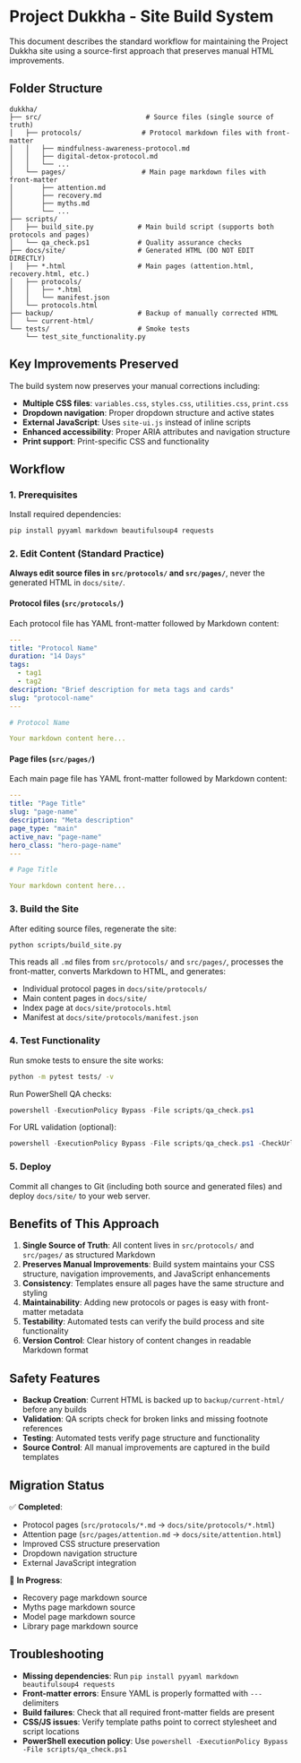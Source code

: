 # Project Dukkha - Site Build System

This document describes the standard workflow for maintaining the Project Dukkha site using a source-first approach that preserves manual HTML improvements.

## Folder Structure

```
dukkha/
├── src/                          # Source files (single source of truth)
│   ├── protocols/               # Protocol markdown files with front-matter
│   │   ├── mindfulness-awareness-protocol.md
│   │   ├── digital-detox-protocol.md
│   │   └── ...
│   └── pages/                   # Main page markdown files with front-matter
│       ├── attention.md
│       ├── recovery.md
│       ├── myths.md
│       └── ...
├── scripts/
│   ├── build_site.py           # Main build script (supports both protocols and pages)
│   └── qa_check.ps1            # Quality assurance checks
├── docs/site/                  # Generated HTML (DO NOT EDIT DIRECTLY)
│   ├── *.html                  # Main pages (attention.html, recovery.html, etc.)
│   ├── protocols/
│   │   ├── *.html
│   │   └── manifest.json
│   └── protocols.html
├── backup/                     # Backup of manually corrected HTML
│   └── current-html/
└── tests/                      # Smoke tests
    └── test_site_functionality.py
```

## Key Improvements Preserved

The build system now preserves your manual corrections including:
- **Multiple CSS files**: `variables.css`, `styles.css`, `utilities.css`, `print.css`
- **Dropdown navigation**: Proper dropdown structure and active states
- **External JavaScript**: Uses `site-ui.js` instead of inline scripts
- **Enhanced accessibility**: Proper ARIA attributes and navigation structure
- **Print support**: Print-specific CSS and functionality

## Workflow

### 1. Prerequisites

Install required dependencies:

```bash
pip install pyyaml markdown beautifulsoup4 requests
```

### 2. Edit Content (Standard Practice)

**Always edit source files in `src/protocols/` and `src/pages/`**, never the generated HTML in `docs/site/`.

#### Protocol files (`src/protocols/`)
Each protocol file has YAML front-matter followed by Markdown content:

```yaml
---
title: "Protocol Name"
duration: "14 Days"
tags:
  - tag1
  - tag2
description: "Brief description for meta tags and cards"
slug: "protocol-name"
---

# Protocol Name

Your markdown content here...
```

#### Page files (`src/pages/`)
Each main page file has YAML front-matter followed by Markdown content:

```yaml
---
title: "Page Title"
slug: "page-name"
description: "Meta description"
page_type: "main"
active_nav: "page-name"
hero_class: "hero-page-name"
---

# Page Title

Your markdown content here...
```

### 3. Build the Site

After editing source files, regenerate the site:

```bash
python scripts/build_site.py
```

This reads all `.md` files from `src/protocols/` and `src/pages/`, processes the front-matter, converts Markdown to HTML, and generates:
- Individual protocol pages in `docs/site/protocols/`
- Main content pages in `docs/site/`
- Index page at `docs/site/protocols.html`
- Manifest at `docs/site/protocols/manifest.json`

### 4. Test Functionality

Run smoke tests to ensure the site works:

```bash
python -m pytest tests/ -v
```

Run PowerShell QA checks:

```powershell
powershell -ExecutionPolicy Bypass -File scripts/qa_check.ps1
```

For URL validation (optional):

```powershell
powershell -ExecutionPolicy Bypass -File scripts/qa_check.ps1 -CheckUrls
```

### 5. Deploy

Commit all changes to Git (including both source and generated files) and deploy `docs/site/` to your web server.

## Benefits of This Approach

1. **Single Source of Truth**: All content lives in `src/protocols/` and `src/pages/` as structured Markdown
2. **Preserves Manual Improvements**: Build system maintains your CSS structure, navigation improvements, and JavaScript enhancements
3. **Consistency**: Templates ensure all pages have the same structure and styling
4. **Maintainability**: Adding new protocols or pages is easy with front-matter metadata
5. **Testability**: Automated tests can verify the build process and site functionality
6. **Version Control**: Clear history of content changes in readable Markdown format

## Safety Features

- **Backup Creation**: Current HTML is backed up to `backup/current-html/` before any builds
- **Validation**: QA scripts check for broken links and missing footnote references
- **Testing**: Automated tests verify page structure and functionality
- **Source Control**: All manual improvements are captured in the build templates

## Migration Status

✅ **Completed**: 
- Protocol pages (`src/protocols/*.md` → `docs/site/protocols/*.html`)
- Attention page (`src/pages/attention.md` → `docs/site/attention.html`)
- Improved CSS structure preservation
- Dropdown navigation structure
- External JavaScript integration

🔄 **In Progress**:
- Recovery page markdown source
- Myths page markdown source  
- Model page markdown source
- Library page markdown source

## Troubleshooting

- **Missing dependencies**: Run `pip install pyyaml markdown beautifulsoup4 requests`
- **Front-matter errors**: Ensure YAML is properly formatted with `---` delimiters
- **Build failures**: Check that all required front-matter fields are present
- **CSS/JS issues**: Verify template paths point to correct stylesheet and script locations
- **PowerShell execution policy**: Use `powershell -ExecutionPolicy Bypass -File scripts/qa_check.ps1`
